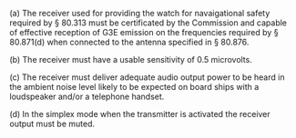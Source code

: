 (a) The receiver used for providing the watch for navaigational safety required by § 80.313 must be certificated by the Commission and capable of effective reception of G3E emission on the frequencies required by § 80.871(d) when connected to the antenna specified in § 80.876.

(b) The receiver must have a usable sensitivity of 0.5 microvolts.

(c) The receiver must deliver adequate audio output power to be heard in the ambient noise level likely to be expected on board ships with a loudspeaker and/or a telephone handset.

(d) In the simplex mode when the transmitter is activated the receiver output must be muted.

